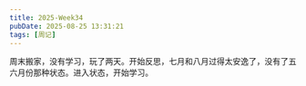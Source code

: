 ```yaml
---
title: 2025-Week34
pubDate: 2025-08-25 13:31:21
tags: [周记]
---
```


周末搬家，没有学习，玩了两天。开始反思，七月和八月过得太安逸了，没有了五六月份那种状态。进入状态，开始学习。


<script src="https://giscus.app/client.js"
        data-repo="roc80/Blog"
        data-repo-id="R_kgDOO4NnfQ"
        data-category="Announcements"
        data-category-id="DIC_kwDOO4Nnfc4Ctshe"
        data-mapping="pathname"
        data-strict="1"
        data-reactions-enabled="1"
        data-emit-metadata="0"
        data-input-position="top"
        data-theme="preferred_color_scheme"
        data-lang="zh-CN"
        data-loading="lazy"
        crossorigin="anonymous"
        async>
</script>

